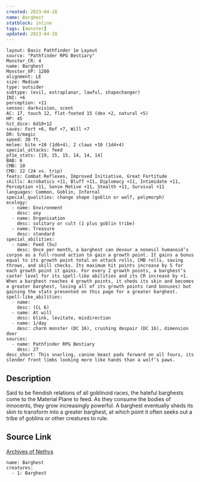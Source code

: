 ```yaml
---
created: 2023-04-28
name: Barghest
statblock: inline
tags: [monster]
updated: 2023-04-28
---
```

```statblock
layout: Basic Pathfinder 1e Layout
source: "Pathfinder RPG Bestiary"
Monster_CR: 4
name: Barghest
Monster_XP: 1200
alignment: LE
size: Medium
type: outsider
subtype: (evil, extraplanar, lawful, shapechanger)
INI: +6
perception: +11
senses: darkvision, scent
AC: 17, touch 12, flat-footed 15 (dex +2, natural +5)
HP: 45
hit_dice: 6d10+12
saves: Fort +6, Ref +7, Will +7
DR: 5/magic
speed: 30 ft.
melee: bite +10 (1d6+4), 2 claws +10 (1d4+4)
special_attacks: feed
pf1e_stats: [19, 15, 15, 14, 14, 14]
BAB: 6
CMB: 10
CMD: 22 (24 vs. trip)
feats: Combat Reflexes, Improved Initiative, Great Fortitude
skills: Acrobatics +11, Bluff +11, Diplomacy +11, Intimidate +11, Perception +11, Sense Motive +11, Stealth +11, Survival +11
languages: Common, Goblin, Infernal
special_qualities: change shape (goblin or wolf, polymorph)
ecology:
  - name: Environment
    desc: any
  - name: Organisation
    desc: solitary or cult (1 plus goblin tribe)
  - name: Treasure
    desc: standard
special_abilities:
  - name: Feed (Su)
    desc: Once per month, a barghest can devour a nonevil humanoid’s corpse as a full-round action to gain a growth point. It gains a bonus equal to its growth point total on attack rolls, CMB rolls, saving throws, and skill checks. Its maximum hit points increase by 5 for each growth point it gains. For every 2 growth points, a barghest’s caster level for its spell-like abilities and its CR increase by +1. When a barghest reaches 4 growth points, it sheds its skin and becomes a greater barghest, losing all of its growth points (and bonuses) but gaining the stats presented on this page for a greater barghest.
spell-like_abilities:
  - name:
    desc: (CL 6)
  - name: At will
    desc: blink, levitate, misdirection
  - name: 1/day
    desc: charm monster (DC 16), crushing despair (DC 16), dimension door
sources:
  - name: Pathfinder RPG Bestiary
    desc: 27
desc_short: This snarling, canine beast pads forward on all fours, its slender front limbs looking more like hands than a wolf’s paws.
```
## Description
Said to be fiendish relations of all goblinoid races, the hateful barghests come to the Material Plane to feed. As they consume the bodies of innocents, they grow increasingly powerful. A barghest eventually sheds its skin to transform into a greater barghest, at which point it often seeks out a tribe of goblins or other creatures to rule.
## Source Link
[Archives of Nethys](https://aonprd.com/MonsterDisplay.aspx?ItemName=Barghest)
```encounter-table
name: Barghest
creatures:
  - 1: Barghest
```

